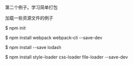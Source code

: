 第二个例子。学习简单打包

加载一些资源文件的例子

$ npm init

$ npm install webpack webpack-cli --save-dev

$ npm install --save lodash

$ npm install style-loader css-loader file-loader --save-dev



